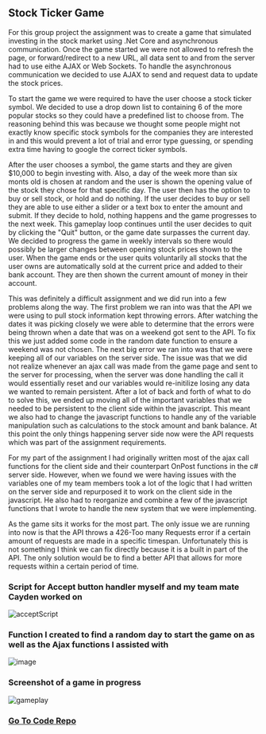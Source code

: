 <!--
layout: page
title: "Stock Ticker Game"
permalink: https://aricglanville.github.io/stockticker
-->

## Stock Ticker Game

For this group project the assignment was to create a game that simulated investing in the stock market using .Net Core and asynchronous communication. Once the game started we were not allowed to refresh the page, or forward/redirect to a new URL, all data sent to and from the server had to use eithe AJAX or Web Sockets. To handle the asynchronous communication we decided to use AJAX to send and request data to update the stock prices.

To start the game we were required to have the user choose a stock ticker symbol. We decided to use a drop down list to containing 6 of the more popular stocks so they could have a predefined list to choose from. The reasoning behind this was because we thought some people might not exactly know specific stock symbols for the companies they are interested in and this would prevent a lot of trial and error type guessing, or spending extra time having to google the correct ticker symbols.

After the user chooses a symbol, the game starts and they are given $10,000 to begin investing with. Also, a day of the week more than six monts old is chosen at random and the user is shown the opening value of the stock they chose for that specific day. The user then has the option to buy or sell stock, or hold and do nothing. If the user decides to buy or sell they are able to use either a slider or a text box to enter the amount and submit. If they decide to hold, nothing happens and the game progresses to the next week. This gameplay loop continues until the user decides to quit by clicking the "Quit" button, or the game date surpasses the current day. We decided to progress the game in weekly intervals so there would possibly be larger changes between opening stock prices shown to the user. When the game ends or the user quits voluntarily all stocks that the user owns are automatically sold at the current price and added to their bank account. They are then shown the current amount of money in their account. 

This was definitely a difficult assignment and we did run into a few problems along the way. The first problem we ran into was that the API we were using to pull stock information kept throwing errors. After watching the dates it was picking closely we were able to determine that the errors were being thrown when a date that was on a weekend got sent to the API. To fix this we just added some code in the random date function to ensure a weekend was not chosen. The next big error we ran into was that we were keeping all of our variables on the server side. The issue was that we did not realize whenever an ajax call was made from the game page and sent to the server for processing, when the server was done handling the call it would essentially reset and our variables would re-initilize losing any data we wanted to remain persistent. After a lot of back and forth of what to do to solve this, we ended up moving all of the important variables that we needed to be persistent to the client side within the javascript. This meant we also had to change the javascript functions to handle any of the variable manipulation such as calculations to the stock amount and bank balance. At this point the only things happening server side now were the API requests which was part of the assignment requirements.

For my part of the assignment I had originally written most of the ajax call functions for the client side and their counterpart OnPost functions in the c# server side. However, when we found we were having issues with the variables one of my team members took a lot of the logic that I had written on the server side and repurposed it to work on the client side in the javascript. He also had to reorganize and combine a few of the javascript functions that I wrote to handle the new system that we were implementing.

As the game sits it works for the most part. The only issue we are running into now is that the API throws a 426-Too many Requests error if a certain amount of requests are made in a specific timespan. Unfortunately this is not something I think we can fix directly because it is a built in part of the API. The only solution would be to find a better API that allows for more requests within a certain period of time.

### Script for Accept button handler myself and my team mate Cayden worked on
![acceptScript](https://user-images.githubusercontent.com/84057490/184507772-c86306cd-60be-495e-9ba6-634adda8267e.png)

### Function I created to find a random day to start the game on as well as the Ajax functions I assisted with
![image](https://user-images.githubusercontent.com/84057490/184507826-4e7f7d9a-aaba-432b-9635-6737c33f7cec.png)

### Screenshot of a game in progress
![gameplay](https://user-images.githubusercontent.com/84057490/184507898-afd6c767-23cf-480c-a466-3f116bd07e8b.png)

### [Go To Code Repo](https://github.com/aricglanville/StockTickerGame.git)
